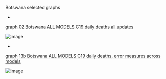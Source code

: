 Botswana selected graphs

*

[graph 02 Botswana ALL MODELS C19 daily deaths all updates](https://github.com/pourmalek/CovidLongitudinal/blob/main/output/countries/Botswana/graph%2002%20Botswana%20ALL%20MODELS%20C19%20daily%20deaths%20all%20updates.pdf)

![image](https://github.com/pourmalek/CovidLongitudinal/assets/30849720/32918c40-8f87-4ffd-9d8a-0770cba25841)

*

[graph 13b Botswana ALL MODELS C19 daily deaths, error measures across models](https://github.com/pourmalek/CovidLongitudinal/blob/main/output/countries/Botswana/graph%2013b%20Botswana%20ALL%20MODELS%20C19%20daily%20deaths%2C%20error%20measures%20across%20models.pdf)

![image](https://github.com/pourmalek/CovidLongitudinal/assets/30849720/e1af44c0-7894-462e-ae79-a94c30a7a54c)

